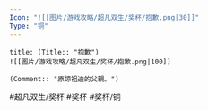 ```yaml
---
Icon: "![[图片/游戏攻略/超凡双生/奖杯/抱歉.png|30]]"
Type: "铜"
---
```

```ad-common-bronze-trophy
title: (Title:: "抱歉")
![[图片/游戏攻略/超凡双生/奖杯/抱歉.png|100]]

(Comment:: "原諒祖迪的父親。")
```

#超凡双生/奖杯 #奖杯 #奖杯/铜
